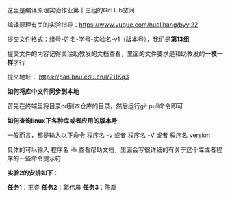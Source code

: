 这里是编译原理实验作业第十三组的GitHub空间

编译原理有关的实验指导：https://www.yuque.com/huolihang/byyl22

提交文件格式：组号-姓名-学号-实验名-v1（版本号），我们是**第13组**

提交文件的内容记得关注助教发的文档查看，里面的文件要求是和助教发的**一模一样**才行 

提交地址： https://pan.bnu.edu.cn/l/211Kq3

**如何将库中文件同步到本地**

首先在终端里将目录cd到本仓库的目录，然后运行git pull命令即可

**如何查询linux下各种库或者应用的版本号**

一般而言，都是输入以下命令 程序名 -v 或者 程序名 -V 或者 程序名 version

具体的可以输入 程序名 -h 查看帮助文档，里面会写很详细的有关于这个库或者程序的一些命令提示符

**实验2的安排如下**：

**任务1**：王睿  **任务2**：郭伟晨 **任务3**：陈磊

